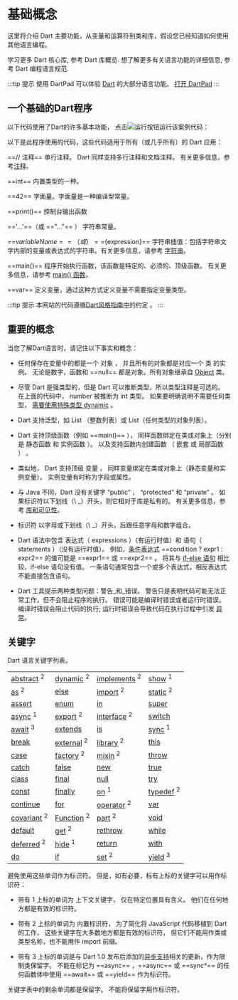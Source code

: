 # 基础概念

这里将介绍 Dart 主要功能，从变量和运算符到类和库，假设您已经知道如何使用其他语言编程。

学习更多 Dart 核心库, 参考 Dart 库概览. 想了解更多有关语言功能的详细信息, 参考 Dart 编程语言规范.

:::tip 提示
使用 DartPad 可以体验 [Dart](../dartpad.md) 的大部分语言功能。
[打开 DartPad](https://dartpad.ranyunlong.com/)
:::

## 一个基础的Dart程序

以下代码使用了Dart的许多基本功能，
点击![运行](/red-run.png)按钮运行该案例代码：
<DartPad
    id="d33791fc65ff2670f5ef6935fe33fb29"
    vertical-ratio="60"
    height="400"
/>



以下是此程序使用的代码，这些代码适用于所有（或几乎所有）的 Dart 应用：

==// 注释==
单行注释。 Dart 同样支持多行注释和文档注释。 有关更多信息，参考[注释]()。

==int== 
内置类型的一种。

==42==
字面量。字面量是一种编译型常量。

==print()==
控制台输出函数

=='...'==（或 =="..."== ）
字符串常量。

==$variableName==（或）==${expression}==
字符串插值：包括字符串文字内部的变量或表达式的字符串。有关更多信息，请参考 [字符串](built-in-types.md#字符串)。

==main()==
程序开始执行函数，该函数是特定的、必须的、顶级函数。 有关更多信息，请参考 [main() 函数](built-in-types.md#main-函数)。

==var==
定义变量，通过这种方式定义变量不需要指定变量类型。

:::tip 提示
本网站的代码遵循[Dart风格指南中](https://www.dartlang.org/guides/language/effective-dart/style)的约定 。
:::

## 重要的概念


当您了解Dart语言时，请记住以下事实和概念：

- 任何保存在变量中的都是一个 对象 ， 并且所有的对象都是对应一个 类 的实例。 无论是数字，函数和 ==null== 都是对象。所有对象继承自 [Object](https://api.dart.ranyunlong.com/dart-core/Object-class.html) 类。

- 尽管 Dart 是强类型的，但是 Dart 可以推断类型，所以类型注释是可选的。 在上面的代码中， number 被推断为 int 类型。 如果要明确说明不需要任何类型， [需要使用特殊类型 dynamic]() 。

- Dart 支持泛型，如 List<Generic :value="[{link:'https://api.dart.ranyunlong.com/dart-core/int-class.html', value: 'int'}]"/> （整数列表）或 List<Generic :value="['dynamic']"/>（任何类型的对象列表）。

- Dart 支持顶级函数（例如 ==main()== ）， 同样函数绑定在类或对象上（分别是 静态函数 和 实例函数 ）。 以及支持函数内创建函数 （ 嵌套 或 局部函数 ） 。

- 类似地， Dart 支持顶级 变量 ， 同样变量绑定在类或对象上（静态变量和实例变量）。 实例变量有时称为字段或属性。

- 与 Java 不同，Dart 没有关键字 “public” ， “protected” 和 “private” 。 如果标识符以下划线（\ _）开头，则它相对于库是私有的。 有关更多信息，参考 [库和可见性]()。

- 标识符 以字母或下划线（\ _）开头，后跟任意字母和数字组合。

- Dart 语法中包含 表达式（ expressions ）（有运行时值）和 语句（ statements ）（没有运行时值）。 例如，[条件表达式]() ==condition ? expr1 : expr2== 的值可能是 ==expr1== 或 ==expr2== 。 将其与 [if-else 语句]() 相比较，if-else 语句没有值。 一条语句通常包含一个或多个表达式，相反表达式不能直接包含语句。

- Dart 工具提示两种类型问题：警告_和_错误。 警告只是表明代码可能无法正常工作，但不会阻止程序的执行。 错误可能是编译时错误或者运行时错误。 编译时错误会阻止代码的执行; 运行时错误会导致代码在执行过程中引发 [异常]()。

## 关键字
Dart 语言关键字列表。

<table>
    <tbody>
        <tr>
            <td>
                <a href="">abstract</a>&nbsp;<sup title="built-in-identifier"
                    alt="built-in-identifier">2</sup>
            </td>
            <td>
                <a href="">dynamic</a>&nbsp;<sup
                    title="built-in-identifier" alt="built-in-identifier">2</sup>
            </td>
            <td>
                <a href="">implements</a>&nbsp;<sup title="built-in-identifier"
                    alt="built-in-identifier">2</sup>
            </td>
            <td>
                <a href="">show</a>&nbsp;<sup
                    title="contextual keyword" alt="contextual keyword">1</sup>
            </td>
        </tr>
        <tr>
            <td>
                <a href="">as</a>&nbsp;<sup
                    title="built-in-identifier" alt="built-in-identifier">2</sup>
            </td>
            <td><a href="">else</a></td>
            <td>
                <a href="">import</a>&nbsp;<sup title="built-in-identifier"
                    alt="built-in-identifier">2</sup>
            </td>
            <td>
                <a href="">static</a>&nbsp;<sup
                    title="built-in-identifier" alt="built-in-identifier">2</sup>
            </td>
        </tr>
        <tr>
            <td><a href="">assert</a></td>
            <td><a href="">enum</a></td>
            <td><a href="">in</a></td>
            <td><a href="">super</a></td>
        </tr>
        <tr>
            <td>
                <a href="">async</a>&nbsp;<sup title="contextual keyword"
                    alt="contextual keyword">1</sup>
            </td>
            <td>
                <a href="">export</a>&nbsp;<sup title="built-in-identifier"
                    alt="built-in-identifier">2</sup>
            </td>
            <td>
                <a href=""
                    class="external">interface</a>&nbsp;<sup title="built-in-identifier"
                    alt="built-in-identifier">2</sup>
            </td>
            <td><a href="">switch</a></td>
        </tr>
        <tr>
            <td>
                <a href="">await</a>&nbsp;<sup title="limited reserved word"
                    alt="limited reserved word">3</sup>
            </td>
            <td><a href="">extends</a></td>
            <td><a href="">is</a></td>
            <td>
                <a href="">sync</a>&nbsp;<sup title="contextual keyword"
                    alt="contextual keyword">1</sup>
            </td>
        </tr>
        <tr>
            <td><a href="">break</a></td>
            <td>
                <a href=""
                    class="external">external</a>&nbsp;<sup title="built-in-identifier"
                    alt="built-in-identifier">2</sup>
            </td>
            <td>
                <a href="">library</a>&nbsp;<sup
                    title="built-in-identifier" alt="built-in-identifier">2</sup>
            </td>
            <td><a href="">this</a></td>
        </tr>
        <tr>
            <td><a href="">case</a></td>
            <td>
                <a href="">factory</a>&nbsp;<sup
                    title="built-in-identifier" alt="built-in-identifier">2</sup>
            </td>
            <td>
                <a href="">mixin</a>&nbsp;<sup
                    title="built-in-identifier" alt="built-in-identifier">2</sup>
            </td>
            <td><a href="">throw</a></td>
        </tr>
        <tr>
            <td><a href="">catch</a></td>
            <td><a href="">false</a></td>
            <td><a href="">new</a></td>
            <td><a href="">true</a></td>
        </tr>
        <tr>
            <td><a href="">class</a></td>
            <td><a href="">final</a></td>
            <td><a href="">null</a></td>
            <td><a href="">try</a></td>
        </tr>
        <tr>
            <td><a href="">const</a></td>
            <td><a href="">finally</a></td>
            <td>
                <a href="">on</a>&nbsp;<sup title="contextual keyword" alt="contextual keyword">1</sup>
            </td>
            <td>
                <a href="">typedef</a>&nbsp;<sup title="built-in-identifier" alt="built-in-identifier">2</sup>
            </td>
        </tr>
        <tr>
            <td><a href="">continue</a></td>
            <td><a href="">for</a></td>
            <td>
                <a href="">operator</a>&nbsp;<sup
                    title="built-in-identifier" alt="built-in-identifier">2</sup>
            </td>
            <td><a href="">var</a></td>
        </tr>
        <tr>
            <td>
                <a href="">covariant</a>&nbsp;<sup
                    title="built-in-identifier" alt="built-in-identifier">2</sup>
            </td>
            <td>
                <a href="">Function</a>&nbsp;<sup title="built-in-identifier"
                    alt="built-in-identifier">2</sup>
            </td>
            <td>
                <a href="">part</a>&nbsp;<sup
                    title="built-in-identifier" alt="built-in-identifier">2</sup>
            </td>
            <td><a href="" class="external">void</a>
            </td>
        </tr>
        <tr>
            <td><a href="">default</a></td>
            <td>
                <a href="">get</a>&nbsp;<sup title="built-in-identifier"
                    alt="built-in-identifier">2</sup>
            </td>
            <td><a href="">rethrow</a></td>
            <td><a href="">while</a></td>
        </tr>
        <tr>
            <td>
                <a href="">deferred</a>&nbsp;<sup
                    title="built-in-identifier" alt="built-in-identifier">2</sup>
            </td>
            <td>
                <a href="">hide</a>&nbsp;<sup
                    title="contextual keyword" alt="contextual keyword">1</sup>
            </td>
            <td><a href="">return</a></td>
            <td><a href="">with</a></td>
        </tr>
        <tr>
            <td><a href="">do</a></td>
            <td><a href="">if</a></td>
            <td>
                <a href="">set</a>&nbsp;<sup title="built-in-identifier"
                    alt="built-in-identifier">2</sup>
            </td>
            <td>
                <a href="">yield</a>&nbsp;<sup title="limited reserved word"
                    alt="limited reserved word">3</sup>
            </td>
        </tr>
    </tbody>
</table>

避免使用这些单词作为标识符。 但是，如有必要，标有上标的关键字可以用作标识符：

- 带有 1 上标的单词为 上下文关键字， 仅在特定位置具有含义。 他们在任何地方都是有效的标识符。

- 带有 2 上标的单词为 内置标识符， 为了简化将 JavaScript 代码移植到 Dart 的工作， 这些关键字在大多数地方都是有效的标识符， 但它们不能用作类或类型名称，也不能用作 import 前缀。

- 带有 3 上标的单词是与 Dart 1.0 发布后添加的[异步支持]()相关的更新，作为限制类保留字。
不能在标记为 ==async== ，==async== 或 ==sync*== 的任何函数体中使用 ==await== 或 ==yield== 作为标识符。

关键字表中的剩余单词都是保留字。 不能将保留字用作标识符。